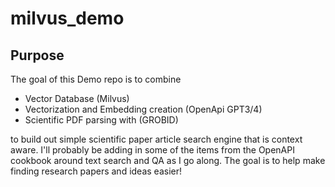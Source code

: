 # milvus_demo

## Purpose

The goal of this Demo repo is to combine
- Vector Database (Milvus)
- Vectorization and Embedding creation (OpenApi GPT3/4)
- Scientific PDF parsing with (GROBID)

to build out simple scientific paper article search engine that is context aware. I'll probably be adding in some of the items from the OpenAPI cookbook
around text search and QA as I go along. The goal is to help make finding research papers and ideas easier!
